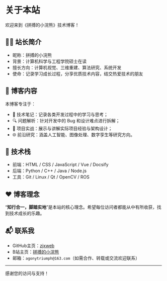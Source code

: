 # 关于本站

欢迎来到《拼搏的小浣熊》技术博客！

## 👨‍💻 站长简介

- 昵称：拼搏的小浣熊
- 背景：计算机科学与工程学院硕士在读
- 擅长方向：计算机视觉、三维重建、算法研究、系统开发
- 使命：记录学习成长过程，分享优质技术内容，结交热爱技术的朋友

## 📝 博客内容

本博客专注于：

- 📌 技术笔记：记录各类开发过程中的学习与思考；
- 🔍 问题解析：针对开发中的 Bug 和设计难点进行拆解；
- 🚀 项目实战：展示与讲解实际项目经验与架构设计；
- 🌐 前沿研究：涵盖人工智能、图像处理、数字孪生等研究方向。

## 🔗 技术栈

- 前端：HTML / CSS / JavaScript / Vue / Docsify
- 后端：Python / C++ / Java / Node.js
- 工具：Git / Linux / Qt / OpenCV / ROS

## ❤️ 博客理念

“**知行合一，脚踏实地**”是本站的核心理念。希望每位访问者都能从中有所收获，找到技术成长的乐趣。

## 📬 联系我

- GitHub主页：[zjxweb](https://github.com/zjxweb)
- B站主页：[拼搏的小浣熊](https://space.bilibili.com/330132447)
- 邮箱：`agonytriumph@163.com`（如需合作、转载或交流欢迎联系）

---

感谢您的访问与支持！
